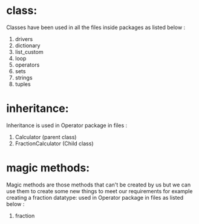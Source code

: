 # class:
Classes have been used in all the files inside packages as listed below : 
1. drivers
2. dictionary
3. list_custom
4. loop
5. operators
6. sets
7. strings
8. tuples
# inheritance:
Inheritance is used in Operator package in files : 
1. Calculator (parent class)
2. FractionCalculator (Child class)
# magic methods:
Magic methods are those methods that can't be created by us but we can use them to create some new things to meet our requirements for example creating a fraction datatype:
used in Operator package in files as listed below : 
1. fraction
